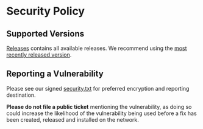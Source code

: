 # Security Policy

## Supported Versions

[Releases](https://github.com/overprotocol/chronos/releases/) contains all available releases. We recommend using the [most recently released version](https://github.com/overprotocol/chronos/releases/latest).

## Reporting a Vulnerability

Please see our signed [security.txt](https://github.com/prysmaticlabs/prysm/blob/develop/.well-known/security.txt) for preferred encryption and reporting destination.

**Please do not file a public ticket** mentioning the vulnerability, as doing so could increase the likelihood of the vulnerability being used before a fix has been created, released and installed on the network.
